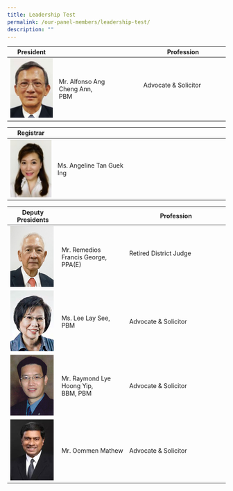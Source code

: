 ```yaml
---
title: Leadership Test
permalink: /our-panel-members/leadership-test/
description: ""
---
```

| President |  | Profession  |
| -------- | -------- | -------- |
![](/images/Our%20Panel%20Members/Leadership/mr-alfonso.jpg)| Mr. Alfonso Ang Cheng&nbsp;Ann,  <br>PBM<br> | Advocate &amp; Solicitor &nbsp; &nbsp; &nbsp; &nbsp;  &nbsp; &nbsp;&nbsp; &nbsp;  |


| Registrar |  |  |
| -------- | -------- | -------- |
![](/images/Our%20Panel%20Members/Leadership/ms-angeline-tan-guek-ing.jpg)| Ms. Angeline Tan Guek Ing    | &nbsp;&nbsp; &nbsp; &nbsp; &nbsp; &nbsp; &nbsp; &nbsp; &nbsp; &nbsp; &nbsp; &nbsp; &nbsp; &nbsp; &nbsp; &nbsp; &nbsp; &nbsp; &nbsp; &nbsp; &nbsp; &nbsp; &nbsp; &nbsp; &nbsp; &nbsp; &nbsp; &nbsp; &nbsp;&nbsp; &nbsp; &nbsp; &nbsp;   |


| Deputy Presidents |  | Profession  |
| -------- | -------- | -------- |
![](/images/Our%20Panel%20Members/Leadership/mr-remedios-francis-g.jpg)| Mr. Remedios Francis George,  <br>PPA(E)<br> | Retired District Judge&nbsp; &nbsp; &nbsp; &nbsp; &nbsp; &nbsp; &nbsp; &nbsp; &nbsp; &nbsp; &nbsp; &nbsp; &nbsp; &nbsp; &nbsp; &nbsp; &nbsp; &nbsp; &nbsp; &nbsp; &nbsp; &nbsp; &nbsp; &nbsp; |
![](/images/Our%20Panel%20Members/Leadership/ms-lee-lay-see.jpg)| Ms. Lee Lay See,  <br>PBM<br> | Advocate &amp; Solicitor |
![](/images/Our%20Panel%20Members/Leadership/mr-raymond-lye.jpg)| Mr. Raymond Lye Hoong Yip, <br>BBM, PBM<br> | Advocate &amp; Solicitor |
![](/images/Our%20Panel%20Members/Leadership/mr-oommen-mathew.jpg)| Mr. Oommen Mathew | Advocate &amp; Solicitor |